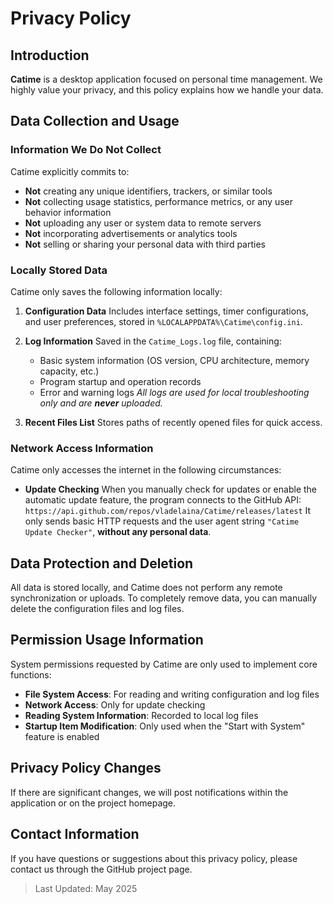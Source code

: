 # Privacy Policy

## Introduction

**Catime** is a desktop application focused on personal time management. We highly value your privacy, and this policy explains how we handle your data.

## Data Collection and Usage

### Information We Do **Not** Collect

Catime explicitly commits to:

* **Not** creating any unique identifiers, trackers, or similar tools
* **Not** collecting usage statistics, performance metrics, or any user behavior information
* **Not** uploading any user or system data to remote servers
* **Not** incorporating advertisements or analytics tools
* **Not** selling or sharing your personal data with third parties

### Locally Stored Data

Catime only saves the following information locally:

1. **Configuration Data**
   Includes interface settings, timer configurations, and user preferences, stored in `%LOCALAPPDATA%\Catime\config.ini`.

2. **Log Information**
   Saved in the `Catime_Logs.log` file, containing:

   * Basic system information (OS version, CPU architecture, memory capacity, etc.)
   * Program startup and operation records
   * Error and warning logs
     *All logs are used for local troubleshooting only and are **never** uploaded.*

3. **Recent Files List**
   Stores paths of recently opened files for quick access.

### Network Access Information

Catime only accesses the internet in the following circumstances:

* **Update Checking**
  When you manually check for updates or enable the automatic update feature, the program connects to the GitHub API:
  `https://api.github.com/repos/vladelaina/Catime/releases/latest`
  It only sends basic HTTP requests and the user agent string `"Catime Update Checker"`, **without any personal data**.

## Data Protection and Deletion

All data is stored locally, and Catime does not perform any remote synchronization or uploads.
To completely remove data, you can manually delete the configuration files and log files.

## Permission Usage Information

System permissions requested by Catime are only used to implement core functions:

* **File System Access**: For reading and writing configuration and log files
* **Network Access**: Only for update checking
* **Reading System Information**: Recorded to local log files
* **Startup Item Modification**: Only used when the "Start with System" feature is enabled

## Privacy Policy Changes

If there are significant changes, we will post notifications within the application or on the project homepage.

## Contact Information

If you have questions or suggestions about this privacy policy, please contact us through the GitHub project page.

> Last Updated: May 2025



